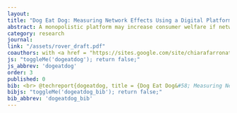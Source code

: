 ```yaml
---
layout: 
title: "Dog Eat Dog: Measuring Network Effects Using a Digital Platform Merger"
abstract: A monopolistic platform may increase consumer welfare if network effects are large enough to offset pricing power and reduction in platform variety. We use a difference-in-differences approach to study the net effect of this trade-off in the context of a merger between the two largest pet-sitting platforms. We find that platform prices did not change, users of the acquiring platform benefited from the merger because of network effects, and users of the acquired platform were harmed because their platform was shut down. These effects offset each other so that user outcomes are similar, on average, before and after the merger.
category: research
journal: 
link: "/assets/rover_draft.pdf"
coauthors: with <a href = "https://sites.google.com/site/chiarafarronato/"> Chiara Farronato</a> and <a href="https://www.jessica-fong.com/"> Jessica Fong</a>
js: "toggleMe('dogeatdog'); return false;"
js_abbrev: 'dogeatdog'
order: 3
published: 0
bib: <br> @techreport{dogeatdog, title = {Dog Eat Dog&#58; Measuring Network Effects Using a Digital Platform Merger}, author = {Chiara Farronato and FongFradkin, Jessica and Fradkin, Andrey}, year = {2021}}
bibjs: "toggleMe('dogeatdog_bib'); return false;"
bib_abbrev: 'dogeatdog_bib'
---
```



